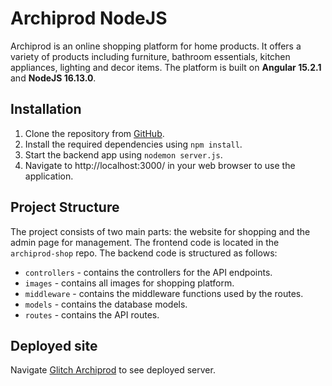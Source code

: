 # Archiprod NodeJS

Archiprod is an online shopping platform for home products. It offers a variety of products including furniture, bathroom essentials, kitchen appliances, lighting and decor items. The platform is built on **Angular 15.2.1** and **NodeJS 16.13.0**.

## Installation

1. Clone the repository from [GitHub](https://github.com/atsa21/archiprod-backend).
2. Install the required dependencies using `npm install`.
3. Start the backend app using `nodemon server.js`.
5. Navigate to http://localhost:3000/ in your web browser to use the application.

## Project Structure

The project consists of two main parts: the website for shopping and the admin page for management. The frontend code is located in the `archiprod-shop` repo.
The backend code is structured as follows:

* `controllers` - contains the controllers for the API endpoints.
* `images` - contains all images for shopping platform.
* `middleware` - contains the middleware functions used by the routes.
* `models` - contains the database models.
* `routes` - contains the API routes.

## Deployed site

Navigate [Glitch Archiprod](https://archiprod.glitch.me/api) to see deployed server.
